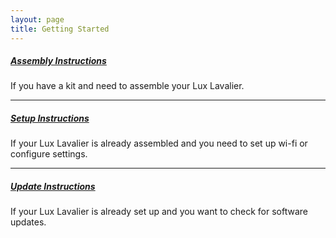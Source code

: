 ```yaml
---
layout: page
title: Getting Started
---
```


##### [Assembly Instructions](/assembly)

If you have a kit and need to assemble your Lux Lavalier.

---

##### [Setup Instructions](/setup)

If your Lux Lavalier is already assembled and you need to set up wi-fi or configure settings.

---

##### [Update Instructions](/update)

If your Lux Lavalier is already set up and you want to check for software updates.
